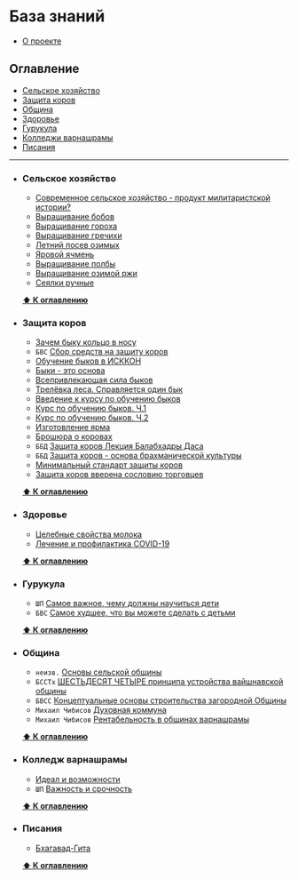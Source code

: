 # База знаний

- [О проекте](./README.md#о-проекте)

## Оглавление

- [Сельское хозяйство](#сельское-хозяйство)
- [Защита коров](#защита-коров)
- [Община](#община)
- [Здоровье](#здоровье)
- [Гурукула](#гурукула)
- [Колледжи варнашрамы](#колледж-варнашрамы)
- [Писания](#писания)

---

- ### Сельское хозяйство

  - [Современное сельское хозяйство - продукт милитаристской истории?](./materials/agriculture/sel-hoz-voen-hoz.md)
  - [Выращивание бобов](https://vk.com/wall-183099234_634)
  - [Выращивание гороха](https://vk.com/wall-183099234_558)
  - [Выращивание гречихи](https://vk.com/wall-183099234_359)
  - [Летний посев озимых](https://vk.com/wall-183099234_667)
  - [Яровой ячмень](https://vk.com/wall-183099234_528)
  - [Выращивание полбы](https://vk.com/wall-183099234_464)
  - [Выращивание озимой ржи](https://vk.com/wall-183099234_375)
  - [Сеялки ручные](https://vk.com/wall-183099234_535)

  **[⬆ К оглавлению](#оглавление)**

- ### Защита коров

  - [Зачем быку кольцо в носу](https://prostayajizn.ru/zachem-byku-koltso-v-nosu.html)
  - `БВС` [Cбор средств на защиту коров](https://prostayajizn.ru/bkhakti-vikasha-svami-o-zashchite-korov.html)
  - [Обучение быков в ИСККОН](https://prostayajizn.ru/vseprivlekayushchaya-sila-bykov/obuchenie-bykov-v-iskkon.html)
  - [Быки - это основа](https://prostayajizn.ru/vseprivlekayushchaya-sila-bykov/byki-eto-osnova.html)
  - [Всепривлекающая сила быков](https://prostayajizn.ru/vseprivlekayushchaya-sila-bykov/vseprivlekayushchaya-sila-bykov-otzyvy-so-vsego-mira.html)
  - [Трелёвка леса. Справляется один бык](https://prostayajizn.ru/vseprivlekayushchaya-sila-bykov/treljovka-lesa-spravlyaetsya-odin-byk.html)
  - [Введение к курсу по обучению быков](https://prostayajizn.ru/obuchenie-volov.html)
  - [Курс по обучению быков. Ч.1](https://prostayajizn.ru/obuchenie-volov-chetyre-uroka-ot-balabkhadry-dasa.html)
  - [Курс по обучению быков. Ч.2](https://prostayajizn.ru/obuchenie-volov-3.html)
  - [Изготовление ярма](https://prostayajizn.ru/izgotovlenie-yarma.html)
  - [Брошюра о коровах](https://prostayajizn.ru/broshyura-o-korovakh.html)
  - `ББД` [Защита коров Лекция Балабхадры Даса](https://prostayajizn.ru/zashchita-korov/zashchita-korov-lektsiya-balabkhadry-dasa.html)
  - `ББД` [Защита коров - основа брахманической культуры](https://prostayajizn.ru/zashchita-korov/zashchita-korov-lektsiya-balabkhadry-dasa.html)
  - [Минимальный стандарт защиты коров](https://prostayajizn.ru/zashchita-korov/minimalnyj-standart-zashchity-korov.html)
  - [Защита коров вверена сословию торговцев](https://prostayajizn.ru/shrila-prabkhupada-o-varnashrame-i-zashchite-korov/zashchita-korov-vverena-sosloviyu-torgovtsev.html)

  **[⬆ К оглавлению](#оглавление)**

- ### Здоровье

  - [Целебные свойства молока](./materials/health/milk.md)
  - [Лечение и профилактика COVID-19](./materials/health/COVID-19/covid-19.md)

  **[⬆ К оглавлению](#оглавление)**

- ### Гурукула

  - `ШП` [Самое важное, чему должны научиться дети](https://vk.com/wall-184671411_15)
  - `БВС` [Самое худшее, что вы можете сделать с детьми](https://bvks.ru/reader/articles/samoe_hudshee/)

  **[⬆ К оглавлению](#оглавление)**

- ### Община

  - `неизв.` [Основы сельской общины](./materials/community/community-basic.md)
  - `БССТх` [ШЕСТЬДЕСЯТ ЧЕТЫРЕ принципа устройства вайшнавской общины](./materials/community/community-64-bsst.md)
  - `БВСС` [Концептуальные основы строительства загородной Общины](./materials/community/community-concept.md)
  - `Михаил Чибисов` [Духовная коммуна](./materials/community/spititual-community.md)
  - `Михаил Чибисов` [Рентабельность в общинах варнашрамы](./materials/community/rentabelnost.md)

  **[⬆ К оглавлению](#оглавление)**

- ### Колледж варнашрамы

  - [Идеал и возможности](https://vk.com/wall-139508666_857)
  - `ШП` [Важность и срочность](https://vk.com/@-58154410-kolledzh-varnashramy-neobhodimo-osnovat-nemedlenno)

  **[⬆ К оглавлению](#оглавление)**

- ### Писания

  - [Бхагавад-Гита](./materials/Бхагавад-Гита.md)

  **[⬆ К оглавлению](#оглавление)**
